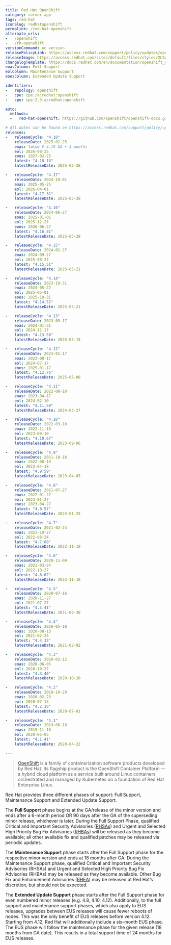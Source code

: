 ```yaml
---
title: Red Hat OpenShift
category: server-app
tags: red-hat
iconSlug: redhatopenshift
permalink: /red-hat-openshift
alternate_urls:
-   /openshift
-   /rh-openshift
versionCommand: oc version
releasePolicyLink: https://access.redhat.com/support/policy/updates/openshift
releaseImage: https://access.redhat.com/sites/default/files/styles/XL%20-%20Extra%20Large/public/images/ocp_lifecycle_eus_v4_0.png
changelogTemplate: https://docs.redhat.com/en/documentation/openshift_container_platform/__RELEASE_CYCLE__/html/release_notes/ocp-{{"__RELEASE_CYCLE__"| replace:'.','-'}}-release-notes
eoasColumn: Full Support
eolColumn: Maintenance Support
eoesColumn: Extended Update Support

identifiers:
-   repology: openshift
-   cpe: cpe:/a:redhat:openshift
-   cpe: cpe:2.3:a:redhat:openshift

auto:
  methods:
  -   red-hat-openshift: https://github.com/openshift/openshift-docs.git

# All dates can be found on https://access.redhat.com/support/policy/updates/openshift#dates
releases:
-   releaseCycle: "4.18"
    releaseDate: 2025-02-25
    eoas: false # 4.19 GA + 3 months
    eol: 2026-08-25
    eoes: 2027-02-25
    latest: "4.18.18"
    latestReleaseDate: 2025-02-26

-   releaseCycle: "4.17"
    releaseDate: 2024-10-01
    eoas: 2025-05-25
    eol: 2026-04-01
    latest: "4.17.31"
    latestReleaseDate: 2025-05-28

-   releaseCycle: "4.16"
    releaseDate: 2024-06-27
    eoas: 2025-01-01
    eol: 2025-12-27
    eoes: 2026-06-27
    latest: "4.16.41"
    latestReleaseDate: 2025-05-28

-   releaseCycle: "4.15"
    releaseDate: 2024-02-27
    eoas: 2024-09-27
    eol: 2025-08-27
    latest: "4.15.51"
    latestReleaseDate: 2025-05-21

-   releaseCycle: "4.14"
    releaseDate: 2023-10-31
    eoas: 2024-05-27
    eol: 2025-05-01
    eoes: 2025-10-31
    latest: "4.14.52"
    latestReleaseDate: 2025-05-21

-   releaseCycle: "4.13"
    releaseDate: 2023-05-17
    eoas: 2024-01-31
    eol: 2024-11-17
    latest: "4.13.58"
    latestReleaseDate: 2025-05-15

-   releaseCycle: "4.12"
    releaseDate: 2023-01-17
    eoas: 2023-08-17
    eol: 2024-07-17
    eoes: 2025-01-17
    latest: "4.12.76"
    latestReleaseDate: 2025-05-08

-   releaseCycle: "4.11"
    releaseDate: 2022-08-10
    eoas: 2023-04-17
    eol: 2024-02-10
    latest: "4.11.59"
    latestReleaseDate: 2024-03-27

-   releaseCycle: "4.10"
    releaseDate: 2022-03-10
    eoas: 2022-11-10
    eol: 2023-09-10
    latest: "4.10.67"
    latestReleaseDate: 2023-09-06

-   releaseCycle: "4.9"
    releaseDate: 2021-10-18
    eoas: 2022-06-10
    eol: 2023-04-18
    latest: "4.9.59"
    latestReleaseDate: 2023-04-05

-   releaseCycle: "4.8"
    releaseDate: 2021-07-27
    eoas: 2022-01-27
    eol: 2023-01-27
    eoes: 2023-04-27
    latest: "4.8.57"
    latestReleaseDate: 2023-01-25

-   releaseCycle: "4.7"
    releaseDate: 2021-02-24
    eoas: 2021-10-27
    eol: 2022-08-24
    latest: "4.7.60"
    latestReleaseDate: 2022-11-10

-   releaseCycle: "4.6"
    releaseDate: 2020-11-09
    eoas: 2021-03-24
    eol: 2022-10-27
    latest: "4.6.62"
    latestReleaseDate: 2022-11-10

-   releaseCycle: "4.5"
    releaseDate: 2020-07-16
    eoas: 2020-11-27
    eol: 2021-07-27
    latest: "4.5.41"
    latestReleaseDate: 2021-06-30

-   releaseCycle: "4.4"
    releaseDate: 2020-05-18
    eoas: 2020-08-13
    eol: 2021-02-24
    latest: "4.4.33"
    latestReleaseDate: 2021-02-02

-   releaseCycle: "4.3"
    releaseDate: 2020-02-12
    eoas: 2020-06-05
    eol: 2020-10-27
    latest: "4.3.40"
    latestReleaseDate: 2020-10-20

-   releaseCycle: "4.2"
    releaseDate: 2019-10-29
    eoas: 2020-02-23
    eol: 2020-07-13
    latest: "4.2.36"
    latestReleaseDate: 2020-07-01

-   releaseCycle: "4.1"
    releaseDate: 2019-06-18
    eoas: 2019-11-16
    eol: 2020-05-05
    latest: "4.1.41"
    latestReleaseDate: 2020-04-22

---
```


>[OpenShift](https://www.redhat.com/en/technologies/cloud-computing/openshift) is a family of
> containerization software products developed by Red Hat. Its flagship product is the OpenShift
> Container Platform — a hybrid cloud platform as a service built around Linux containers
> orchestrated and managed by Kubernetes on a foundation of Red Hat Enterprise Linux.

Red Hat provides three different phases of support: Full Support, Maintenance Support and Extended
Update Support.

The **Full Support** phase begins at the GA/release of the minor version and ends after a 6-month
period OR 90 days after the GA of the superseding minor release, whichever is later. During the Full
Support Phase, qualified Critical and Important Security Advisories ([RHSAs][DEFINITION]) and Urgent
and Selected High Priority Bug Fix Advisories ([RHBAs][DEFINITION]) will be released as they become
available; all other available fix and qualified patches may be released via periodic updates.

The **Maintenance Support** phase starts after the Full Support phase for the respective minor
version and ends at 18 months after GA. During the Maintenance Support phase, qualified Critical and
Important Security Advisories (RHSAs) and Urgent and Selected High Priority Bug Fix Advisories
(RHBAs) may be released as they become available. Other Bug Fix and Enhancement Advisories
([RHEA][DEFINITION]) may be released at Red Hat’s discretion, but should not be expected.

The **Extended Update Support** phase starts after the Full Support phase for even numbered minor
releases (e.g. 4.8, 4.10, 4.12). Additionally, to the full support and maintenance support phases,
which also apply to EUS releases, upgrades between EUS releases will cause fewer reboots of nodes.
This was the only benefit of EUS releases before version 4.12. Starting from 4.12, Red Hat will
additionally include a six-month EUS phase. The EUS phase will follow the maintenance phase for
the given release (18 months from GA date). This results in a total support time of 24 months for
EUS releases.

[DEFINITION]: https://access.redhat.com/articles/2130961

